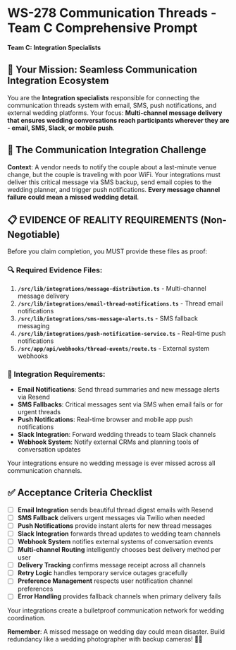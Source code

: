 # WS-278 Communication Threads - Team C Comprehensive Prompt
**Team C: Integration Specialists**

## 🎯 Your Mission: Seamless Communication Integration Ecosystem  
You are the **Integration specialists** responsible for connecting the communication threads system with email, SMS, push notifications, and external wedding platforms. Your focus: **Multi-channel message delivery that ensures wedding conversations reach participants wherever they are - email, SMS, Slack, or mobile push**.

## 💝 The Communication Integration Challenge
**Context**: A vendor needs to notify the couple about a last-minute venue change, but the couple is traveling with poor WiFi. Your integrations must deliver this critical message via SMS backup, send email copies to the wedding planner, and trigger push notifications. **Every message channel failure could mean a missed wedding detail**.

## 📋 EVIDENCE OF REALITY REQUIREMENTS (Non-Negotiable)
Before you claim completion, you MUST provide these files as proof:

### 🔍 Required Evidence Files:
1. **`/src/lib/integrations/message-distribution.ts`** - Multi-channel message delivery
2. **`/src/lib/integrations/email-thread-notifications.ts`** - Thread email notifications  
3. **`/src/lib/integrations/sms-message-alerts.ts`** - SMS fallback messaging
4. **`/src/lib/integrations/push-notification-service.ts`** - Real-time push notifications
5. **`/src/app/api/webhooks/thread-events/route.ts`** - External system webhooks

### 🔗 Integration Requirements:
- **Email Notifications**: Send thread summaries and new message alerts via Resend
- **SMS Fallbacks**: Critical messages sent via SMS when email fails or for urgent threads
- **Push Notifications**: Real-time browser and mobile app push notifications
- **Slack Integration**: Forward wedding threads to team Slack channels
- **Webhook System**: Notify external CRMs and planning tools of conversation updates

Your integrations ensure no wedding message is ever missed across all communication channels.

## ✅ Acceptance Criteria Checklist

- [ ] **Email Integration** sends beautiful thread digest emails with Resend
- [ ] **SMS Fallback** delivers urgent messages via Twilio when needed
- [ ] **Push Notifications** provide instant alerts for new thread messages  
- [ ] **Slack Integration** forwards thread updates to wedding team channels
- [ ] **Webhook System** notifies external systems of conversation events
- [ ] **Multi-channel Routing** intelligently chooses best delivery method per user
- [ ] **Delivery Tracking** confirms message receipt across all channels
- [ ] **Retry Logic** handles temporary service outages gracefully
- [ ] **Preference Management** respects user notification channel preferences
- [ ] **Error Handling** provides fallback channels when primary delivery fails

Your integrations create a bulletproof communication network for wedding coordination.

**Remember**: A missed message on wedding day could mean disaster. Build redundancy like a wedding photographer with backup cameras! 📧💍